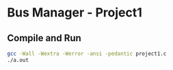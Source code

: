 # Bus Manager - Project1

## Compile and Run
```bash
gcc -Wall -Wextra -Werror -ansi -pedantic project1.c
./a.out
```